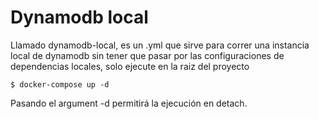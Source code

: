# Dynamodb local

Llamado dynamodb-local, es un .yml que sirve para correr una instancia local de dynamodb sin tener que pasar por las configuraciones de dependencias locales, solo ejecute en la raiz del proyecto 

`
$ docker-compose up -d
`

Pasando el argument -d permitirá la ejecución en detach.
